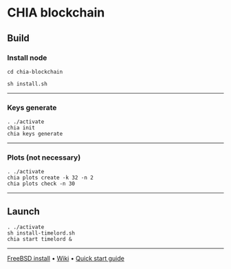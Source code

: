 # CHIA blockchain

## Build

### Install node

`cd chia-blockchain`

`sh install.sh`

---

### Keys generate

```
. ./activate
chia init
chia keys generate
```
---

### Plots (not necessary)

```
. ./activate
chia plots create -k 32 -n 2
chia plots check -n 30
```

---

## Launch

```
. ./activate
sh install-timelord.sh
chia start timelord &
```

---

[FreeBSD install](https://github.com/Chia-Network/chia-blockchain/wiki/FreeBSD-Install#build) •
[Wiki](https://github.com/Chia-Network/chia-blockchain/wiki) •
[Quick start guide](https://github.com/Chia-Network/chia-blockchain/wiki/Quick-Start-Guide)
